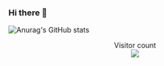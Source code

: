 ### Hi there 👋


![Anurag's GitHub stats](https://github-readme-stats.vercel.app/api?username=meetkerasiya&show_icons=true)

<p align="center"> 
  Visitor count<br>
  <img src="https://profile-counter.glitch.me/insolitum/count.svg" />
</p>
<!--
**meetkerasiya/meetkerasiya** is a ✨ _special_ ✨ repository because its `README.md` (this file) appears on your GitHub profile.

Here are some ideas to get you started:

- 🔭 I’m currently working on ...
- 🌱 I’m currently learning ...
- 👯 I’m looking to collaborate on ...
- 🤔 I’m looking for help with ...
- 💬 Ask me about ...
- 📫 How to reach me: ...
- 😄 Pronouns: ...
- ⚡ Fun fact: ...
-->

